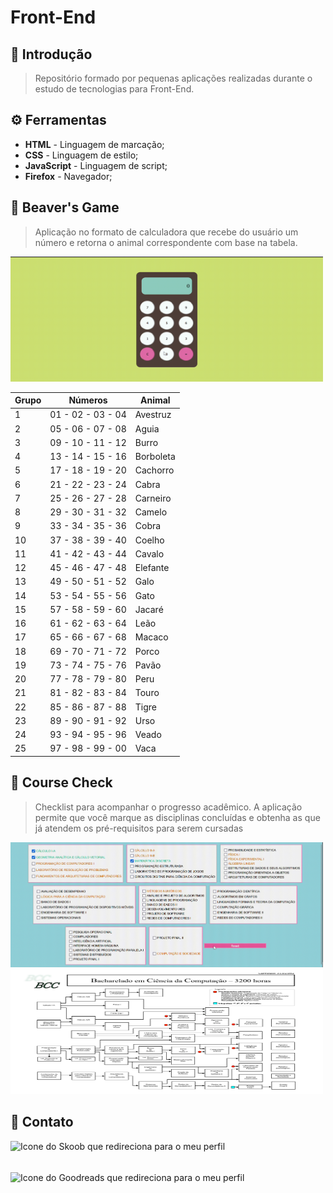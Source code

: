 # Front-End

## :scroll: Introdução

> Repositório formado por pequenas aplicações realizadas durante o estudo de tecnologias para Front-End.

## :gear: Ferramentas

- **HTML** - Linguagem de marcação;
- **CSS** - Linguagem de estilo;
- **JavaScript** - Linguagem de script;
- **Firefox** - Navegador;

## :abacus: Beaver's Game

> Aplicação no formato de calculadora que recebe do usuário um número e retorna o animal correspondente com base na tabela. 

<img width="500" height="200" src=".src/BeaversGame.gif">

| Grupo | Números           | Animal    |
| ----- | ----------------- | --------- |
| 1     | 01 - 02 - 03 - 04 | Avestruz  |
| 2     | 05 - 06 - 07 - 08 | Aguia     |
| 3     | 09 - 10 - 11 - 12 | Burro     |
| 4     | 13 - 14 - 15 - 16 | Borboleta |
| 5     | 17 - 18 - 19 - 20 | Cachorro  |
| 6     | 21 - 22 - 23 - 24 | Cabra     |
| 7     | 25 - 26 - 27 - 28 | Carneiro  |
| 8     | 29 - 30 - 31 - 32 | Camelo    |
| 9     | 33 - 34 - 35 - 36 | Cobra     |
| 10    | 37 - 38 - 39 - 40 | Coelho    |
| 11    | 41 - 42 - 43 - 44 | Cavalo    |
| 12    | 45 - 46 - 47 - 48 | Elefante  |
| 13    | 49 - 50 - 51 - 52 | Galo      |
| 14    | 53 - 54 - 55 - 56 | Gato      |
| 15    | 57 - 58 - 59 - 60 | Jacaré    |
| 16    | 61 - 62 - 63 - 64 | Leão      |
| 17    | 65 - 66 - 67 - 68 | Macaco    |
| 18    | 69 - 70 - 71 - 72 | Porco     |
| 19    | 73 - 74 - 75 - 76 | Pavão     |
| 20    | 77 - 78 - 79 - 80 | Peru      |
| 21    | 81 - 82 - 83 - 84 | Touro     |
| 22    | 85 - 86 - 87 - 88 | Tigre     |
| 23    | 89 - 90 - 91 - 92 | Urso      |
| 24    | 93 - 94 - 95 - 96 | Veado     |
| 25    | 97 - 98 - 99 - 00 | Vaca      |


## :memo: Course Check

> Checklist para acompanhar o progresso acadêmico. A aplicação permite que você marque as disciplinas concluídas e obtenha as que já atendem os pré-requisitos para serem cursadas

<img width="500" height="200" src=".src/CourseCheck.gif">

<img width="500" height="200" src=".src/fluxograma.png">

## :pushpin: Contato

[<img align="left" alt="Icone do Skoob que redireciona para o meu perfil" height="50" src="http://paginapessoal.utfpr.edu.br/sidgleyandrade/skoob.png/image" />](https://www.skoob.com.br/usuario/2568230)
[<img align="left" alt="Icone do Goodreads que redireciona para o meu perfil" height="50" src="https://cdn.icon-icons.com/icons2/1125/PNG/512/1486164216-goodreadslinerround_79638.png" />](https://www.goodreads.com/user/show/117475440-beatriz-de-oliveira)

